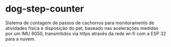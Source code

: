 # dog-step-counter

Sistema de contagem de passos de cachorros para monitoramento de atividades física e disposição do pet, baseado nas acelerações medidas por um IMU 6050, transmitidos via https através da rede wi-fi com a ESP 32 para a nuvem.
